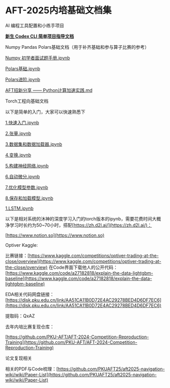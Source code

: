 # AFT-2025内培基础文档集

AI 编程工具配置和小练手项目

[**新生 Codex CLI 简单项目指导文档**](AFT-2025内培归档/%E6%96%B0%E7%94%9F%20Codex%20CLI%20%E7%AE%80%E5%8D%95%E9%A1%B9%E7%9B%AE%E6%8C%87%E5%AF%BC%E6%96%87%E6%A1%A3%202899ddddfa29802c9021d7fef72f79e3.md)

Numpy Pandas Polars基础文档（用于补齐基础和参与算子比赛的参考）

[Numpy 初学者面试题手册.ipynb](AFT-2025内培归档/Numpy_%E5%88%9D%E5%AD%A6%E8%80%85%E9%9D%A2%E8%AF%95%E9%A2%98%E6%89%8B%E5%86%8C.ipynb)

[Polars基础.ipynb](AFT-2025内培归档/Polars%E5%9F%BA%E7%A1%80.ipynb)

[Polars进阶.ipynb](AFT-2025内培归档/Polars%E8%BF%9B%E9%98%B6.ipynb)

[AFT招新分享 —— Python计算加速实践.md](AFT-2025内培归档/AFT%E6%8B%9B%E6%96%B0%E5%88%86%E4%BA%AB__Python%E8%AE%A1%E7%AE%97%E5%8A%A0%E9%80%9F%E5%AE%9E%E8%B7%B5.md)

Torch工程向基础文档

以下是简单的入门，大家可以快速熟悉下

[1.快速入门.ipynb](AFT-2025内培归档/1.%E5%BF%AB%E9%80%9F%E5%85%A5%E9%97%A8.ipynb)

[2.张量.ipynb](AFT-2025内培归档/2.%E5%BC%A0%E9%87%8F.ipynb)

[3.数据集和数据加载器.ipynb](AFT-2025内培归档/3.%E6%95%B0%E6%8D%AE%E9%9B%86%E5%92%8C%E6%95%B0%E6%8D%AE%E5%8A%A0%E8%BD%BD%E5%99%A8.ipynb)

[4.变换.ipynb](AFT-2025内培归档/4.%E5%8F%98%E6%8D%A2.ipynb)

[5.构建神经网络.ipynb](AFT-2025内培归档/5.%E6%9E%84%E5%BB%BA%E7%A5%9E%E7%BB%8F%E7%BD%91%E7%BB%9C.ipynb)

[6.自动微分.ipynb](AFT-2025内培归档/6.%E8%87%AA%E5%8A%A8%E5%BE%AE%E5%88%86.ipynb)

[7.优化模型参数.ipynb](AFT-2025内培归档/7.%E4%BC%98%E5%8C%96%E6%A8%A1%E5%9E%8B%E5%8F%82%E6%95%B0.ipynb)

[8.保存和加载模型.ipynb](AFT-2025内培归档/8.%E4%BF%9D%E5%AD%98%E5%92%8C%E5%8A%A0%E8%BD%BD%E6%A8%A1%E5%9E%8B.ipynb)

[1.LSTM.ipynb](AFT-2025内培归档/1.LSTM.ipynb)

以下是相对系统的沐神的深度学习入门的torch版本的ipynb，需要花费时间大概净学习时长约为50~70小时，搭配[https://zh.d2l.ai/](https://zh.d2l.ai/)：

[https://www.notion.so](https://www.notion.so)

Optiver Kaggle:

比赛链接：[https://www.kaggle.com/competitions/optiver-trading-at-the-close/overview](https://www.kaggle.com/competitions/optiver-trading-at-the-close/overview)
在Code界面下载他人的公开代码： [https://www.kaggle.com/code/a27182818/explain-the-data-lightgbm-baseline](https://www.kaggle.com/code/a27182818/explain-the-data-lightgbm-baseline)

EDA相关代码网盘链接：
[https://disk.pku.edu.cn/link/AA51CA11B0D72E4AC29278BED4D6DF7EC6](https://disk.pku.edu.cn/link/AA51CA11B0D72E4AC29278BED4D6DF7EC6)

提取码：QxAZ

去年内培比赛复现仓库：

[https://github.com/PKU-AFT/AFT-2024-Competition-Reproduction-Training](https://github.com/PKU-AFT/AFT-2024-Competition-Reproduction-Training)

论文复现相关

相关的PDF与Code梳理：[https://github.com/PKUAFT25/aft2025-navigation-wiki/wiki/Paper-List](https://github.com/PKUAFT25/aft2025-navigation-wiki/wiki/Paper-List)